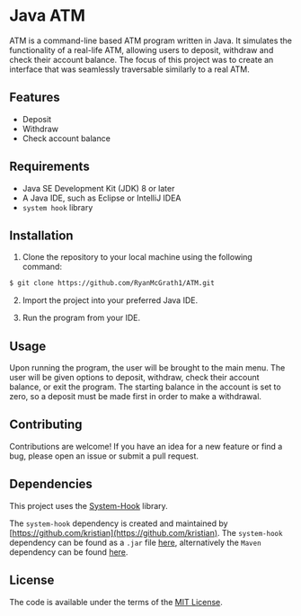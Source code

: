 # Java ATM

ATM is a command-line based ATM program written in Java. It simulates the functionality of a real-life ATM, allowing users to deposit, withdraw and check their account balance. The focus of this project was to create an interface that was seamlessly traversable similarly to a real ATM.

## Features

- Deposit
- Withdraw
- Check account balance


## Requirements

- Java SE Development Kit (JDK) 8 or later
- A Java IDE, such as Eclipse or IntelliJ IDEA
- `system hook` library

## Installation

1. Clone the repository to your local machine using the following command:

```sh 
$ git clone https://github.com/RyanMcGrath1/ATM.git

```

2. Import the project into your preferred Java IDE.

3. Run the program from your IDE.

## Usage

Upon running the program, the user will be brought to the main menu. The user will be given options to deposit, withdraw, check their account balance, or exit the program. The starting balance in the account is set to zero, so a deposit must be made first in order to make a withdrawal.

## Contributing

Contributions are welcome! If you have an idea for a new feature or find a bug, please open an issue or submit a pull request.

## Dependencies

This project uses the [System-Hook](https://github.com/kristian/system-hook) library. 

The `system-hook` dependency is created and maintained by [https://github.com/kristian](https://github.com/kristian). The ``system-hook`` dependency can be found as a `.jar` file [here](https://github.com/kristian/system-hook/releases), alternatively the `Maven` dependency can be found [here](https://github.com/kristian/system-hook#maven-dependency).

License
-------

The code is available under the terms of the [MIT License](http://opensource.org/licenses/MIT).
